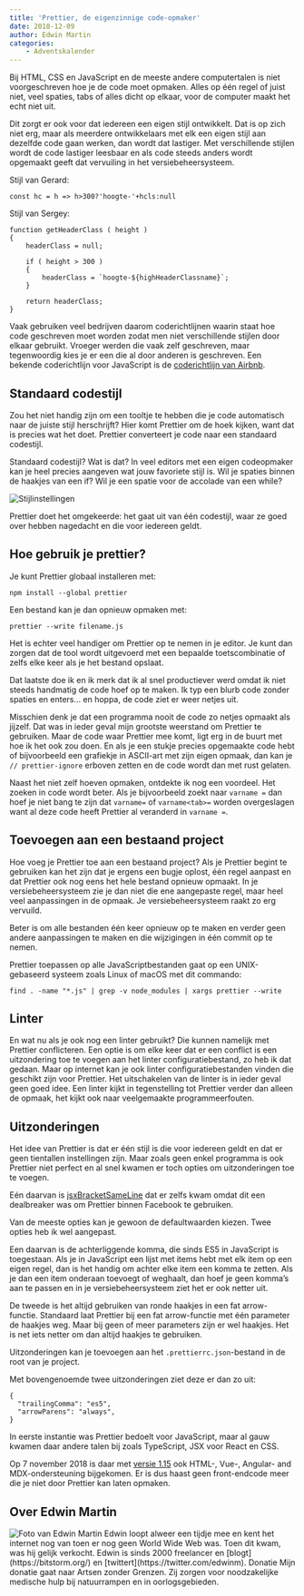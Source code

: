 ```yaml
---
title: 'Prettier, de eigenzinnige code-opmaker'
date: 2018-12-09
author: Edwin Martin
categories:
    - Adventskalender
---
```


Bij HTML, CSS en JavaScript en de meeste andere computertalen is niet voorgeschreven hoe je de code moet opmaken. Alles op één regel of juist niet, veel spaties, tabs of alles dicht op elkaar, voor de computer maakt het echt niet uit.

Dit zorgt er ook voor dat iedereen een eigen stijl ontwikkelt. Dat is op zich niet erg, maar als meerdere ontwikkelaars met elk een eigen stijl aan dezelfde code gaan werken, dan wordt dat lastiger. Met verschillende stijlen wordt de code lastiger leesbaar en als code steeds anders wordt opgemaakt geeft dat vervuiling in het versiebeheersysteem.

Stijl van Gerard:

```
const hc = h => h>300?'hoogte-'+hcls:null
```

Stijl van Sergey:

```
function getHeaderClass ( height )
{
	headerClass = null;

	if ( height > 300 )
	{
		headerClass = `hoogte-${highHeaderClassname}`;
	}

	return headerClass;
}
```

Vaak gebruiken veel bedrijven daarom coderichtlijnen waarin staat hoe code geschreven moet worden zodat men niet verschillende stijlen door elkaar gebruikt. Vroeger werden die vaak zelf geschreven, maar tegenwoordig kies je er een die al door anderen is geschreven. Een bekende coderichtlijn voor JavaScript is de [coderichtlijn van Airbnb](https://github.com/airbnb/javascript).

## Standaard codestijl

Zou het niet handig zijn om een tooltje te hebben die je code automatisch naar de juiste stijl herschrijft? Hier komt Prettier om de hoek kijken, want dat is precies wat het doet. Prettier converteert je code naar een standaard codestijl.

Standaard codestijl? Wat is dat? In veel editors met een eigen codeopmaker kan je heel precies aangeven wat jouw favoriete stijl is. Wil je spaties binnen de haakjes van een if? Wil je een spatie voor de accolade van een while?

![Stijlinstellingen](/_img/adventskalender/stijlinstellingen.png)

Prettier doet het omgekeerde: het gaat uit van één codestijl, waar ze goed over hebben nagedacht en die voor iedereen geldt.

## Hoe gebruik je prettier?

Je kunt Prettier globaal installeren met:

```
npm install --global prettier
```

Een bestand kan je dan opnieuw opmaken met:

```
prettier --write filename.js
```

Het is echter veel handiger om Prettier op te nemen in je editor. Je kunt dan zorgen dat de tool wordt uitgevoerd met een bepaalde toetscombinatie of zelfs elke keer als je het bestand opslaat.

Dat laatste doe ik en ik merk dat ik al snel productiever werd omdat ik niet steeds handmatig de code hoef op te maken. Ik typ een blurb code zonder spaties en enters… <save> en hoppa, de code ziet er weer netjes uit.

Misschien denk je dat een programma nooit de code zo netjes opmaakt als jijzelf. Dat was in ieder geval mijn grootste weerstand om Prettier te gebruiken. Maar de code waar Prettier mee komt, ligt erg in de buurt met hoe ik het ook zou doen. En als je een stukje precies opgemaakte code hebt of bijvoorbeeld een grafiekje in ASCII-art met zijn eigen opmaak, dan kan je `// prettier-ignore` erboven zetten en de code wordt dan met rust gelaten.

Naast het niet zelf hoeven opmaken, ontdekte ik nog een voordeel. Het zoeken in code wordt beter. Als je bijvoorbeeld zoekt naar `varname =` dan hoef je niet bang te zijn dat `varname=` of `varname<tab>=` worden overgeslagen want al deze code heeft Prettier al veranderd in `varname =`.

## Toevoegen aan een bestaand project

Hoe voeg je Prettier toe aan een bestaand project? Als je Prettier begint te gebruiken kan het zijn dat je ergens een bugje oplost, één regel aanpast en dat Prettier ook nog eens het hele bestand opnieuw opmaakt. In je versiebeheersysteem zie je dan niet die ene aangepaste regel, maar heel veel aanpassingen in de opmaak. Je versiebeheersysteem raakt zo erg vervuild.

Beter is om alle bestanden één keer opnieuw op te maken en verder geen andere aanpassingen te maken en die wijzigingen in één commit op te nemen.

Prettier toepassen op alle JavaScriptbestanden gaat op een UNIX-gebaseerd systeem zoals Linux of macOS met dit commando:

```
find . -name "*.js" | grep -v node_modules | xargs prettier --write
```

## Linter

En wat nu als je ook nog een linter gebruikt? Die kunnen namelijk met Prettier conflicteren. Een optie is om elke keer dat er een conflict is een uitzondering toe te voegen aan het linter configuratiebestand, zo heb ik dat gedaan. Maar op internet kan je ook linter configuratiebestanden vinden die geschikt zijn voor Prettier. Het uitschakelen van de linter is in ieder geval geen goed idee. Een linter kijkt in tegenstelling tot Prettier verder dan alleen de opmaak, het kijkt ook naar veelgemaakte programmeerfouten.

## Uitzonderingen

Het idee van Prettier is dat er één stijl is die voor iedereen geldt en dat er geen tientallen instellingen zijn. Maar zoals geen enkel programma is ook Prettier niet perfect en al snel kwamen er toch opties om uitzonderingen toe te voegen.

Eén daarvan is [jsxBracketSameLine](https://prettier.io/docs/en/options.html#jsx-brackets) dat er zelfs kwam omdat dit een dealbreaker was om Prettier binnen Facebook te gebruiken.

Van de meeste opties kan je gewoon de defaultwaarden kiezen. Twee opties heb ik wel aangepast.

Een daarvan is de achterliggende komma, die sinds ES5 in JavaScript is toegestaan. Als je in JavaScript een lijst met items hebt met elk item op een eigen regel, dan is het handig om achter elke item een komma te zetten. Als je dan een item onderaan toevoegt of weghaalt, dan hoef je geen komma’s aan te passen en in je versiebeheersysteem ziet het er ook netter uit.

De tweede is het altijd gebruiken van ronde haakjes in een fat arrow-functie. Standaard laat Prettier bij een fat arrow-functie met één parameter de haakjes weg. Maar bij geen of meer parameters zijn er wel haakjes. Het is net iets netter om dan altijd haakjes te gebruiken.

Uitzonderingen kan je toevoegen aan het `.prettierrc.json`-bestand in de root van je project.

Met bovengenoemde twee uitzonderingen ziet deze er dan zo uit:

```
{
  "trailingComma": "es5",
  "arrowParens": "always",
}
```

In eerste instantie was Prettier bedoelt voor JavaScript, maar al gauw kwamen daar andere talen bij zoals TypeScript, JSX voor React en CSS.

Op 7 november 2018 is daar met [versie 1.15](https://prettier.io/blog/2018/11/07/1.15.0.html) ook HTML-, Vue-, Angular- and MDX-ondersteuning bijgekomen. Er is dus haast geen front-endcode meer die je niet door Prettier kan laten opmaken.

## Over Edwin Martin

<img src="/_img/adventskalender/edwin.jpg" alt="Foto van Edwin Martin" class="floating-portrait" /> 
Edwin loopt alweer een tijdje mee en kent het internet nog van toen er nog geen World Wide Web was. Toen dit kwam, was hij gelijk verkocht. Edwin is sinds 2000 freelancer en [blogt](https://bitstorm.org/) en [twittert](https://twitter.com/edwinm).
Donatie
Mijn donatie gaat naar Artsen zonder Grenzen. Zij zorgen voor noodzakelijke medische hulp bij natuurrampen en in oorlogsgebieden.

